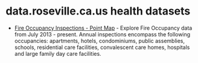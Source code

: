 # data.roseville.ca.us health datasets
* [Fire Occupancy Inspections - Point Map](https://data.roseville.ca.us/d/4x2q-rysn) - Explore Fire Occupancy data from July 2013 - present. Annual inspections encompass the following occupancies: apartments, hotels, condominiums, public assemblies, schools, residential care facilities, convalescent care homes, hospitals and large family day care facilities.